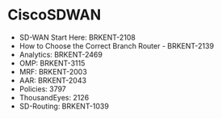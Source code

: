 
# CiscoSDWAN

- SD-WAN Start Here: BRKENT-2108
- How to Choose the Correct Branch Router - BRKENT-2139
- Analytics: BRKENT-2469
- OMP: BRKENT-3115
- MRF: BRKENT-2003
- AAR: BRKENT-2043
- Policies: 3797
- ThousandEyes: 2126
- SD-Routing: BRKENT-1039
